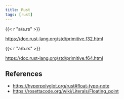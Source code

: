 ```yaml
---
title: Rust
tags: [rust]
---
```


{{< r "a/a.rs" >}}

<https://doc.rust-lang.org/std/primitive.f32.html>

{{< r "a/b.rs" >}}

<https://doc.rust-lang.org/std/primitive.f64.html>

## References

- <https://hyperpolyglot.org/rust#float-type-note>
- <https://rosettacode.org/wiki/Literals/Floating_point>
